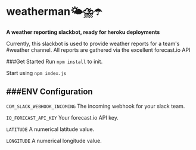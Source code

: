 # weatherman🌤⛈☂️
**A weather reporting slackbot, ready for heroku deployments**

Currently, this slackbot is used to provide weather reports for a team's #weather channel. All reports are gathered via the excellent forecast.io API

###Get Started
Run `npm install` to init.

Start using `npm index.js`


###ENV Configuration
---
`COM_SLACK_WEBHOOK_INCOMING` The incoming webhook for your slack team.

`IO_FORECAST_API_KEY` Your forecast.io API key.

`LATITUDE` A numerical latitude value.

`LONGITUDE` A numerical longitude value.

